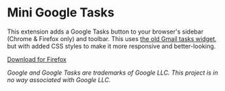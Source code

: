 # Mini Google Tasks

This extension adds a Google Tasks button to your browser's sidebar (Chrome & Firefox only) and toolbar. This uses [the old Gmail tasks widget](https://mail.google.com/tasks/ig), but with added CSS styles to make it more responsive and better-looking.

[Download for Firefox](https://addons.mozilla.org/en-US/firefox/addon/mini-google-tasks/)

_Google and Google Tasks are trademarks of Google LLC. This project is in no way associated with Google LLC._